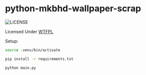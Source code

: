 # python-mkbhd-wallpaper-scrap

![LICENSE](http://www.wtfpl.net/wp-content/uploads/2012/12/wtfpl-badge-1.png)

Licensed Under [WTFPL](http://www.wtfpl.net/)

Setup:

```bash
source .venv/bin/activate

pip install -r requirements.txt

python main.py
```